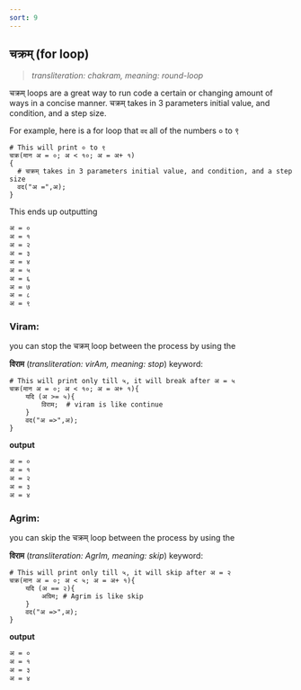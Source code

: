 ```yaml
---
sort: 9
---
```

## चक्रम् (for loop)

>_transliteration: chakram, meaning: round-loop_

चक्रम् loops are a great way to run code a certain or changing amount of ways in a concise manner. चक्रम् takes in 3 parameters initial value, and condition, and a step size.

For example, here is a for loop that `वद` all of the numbers ० to ९

```vedic
# This will print ० to ९
चक्र(मान अ = ०; अ < १०; अ = अ+ १)
{
  # चक्रम् takes in 3 parameters initial value, and condition, and a step size
  वद("अ =",अ);
}  
```

This ends up outputting

```bash
अ = ०
अ = १
अ = २
अ = ३
अ = ४
अ = ५
अ = ६
अ = ७
अ = ८
अ = ९
```

### Viram:

you can stop the चक्रम् loop between the process by using the 

**विराम** (_transliteration: virAm, meaning: stop_) keyword:

```vedic
# This will print only till ५, it will break after अ = ५
चक्र(मान अ = ०; अ < १०; अ = अ+ १){
    यदि (अ >= ५){
        विराम;  # viram is like continue
    }
    वद("अ =>",अ);    
} 
```

**output**

```bash
अ = ०
अ = १
अ = २
अ = ३
अ = ४
```

### Agrim:

you can skip the चक्रम् loop between the process by using the 

**विराम** (_transliteration: AgrIm, meaning: skip_) keyword:

```vedic
# This will print only till ५, it will skip after अ = २
चक्र(मान अ = ०; अ < ५; अ = अ+ १){
    यदि (अ == २){
        अग्रिम; # Agrim is like skip
    }
    वद("अ =>",अ);
} 
```

**output**

```bash
अ = ०
अ = १
अ = ३
अ = ४
```
